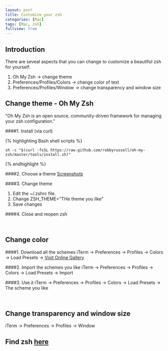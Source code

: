 ```yaml
---
layout: post
title: Customize your zsh
categories: [Mac]
tags: [Mac, zsh]
fullview: true
---
```

## Introduction
There are seveal aspects that you can change to customize a beautiful zsh for yourself.

1. Oh My Zsh -> change theme
2. Preferences/Profiles/Colors -> change color of text
3. Preferences/Profiles/Window -> change transparency and window size


## Change theme - Oh My Zsh
"Oh My Zsh is an open source, community-driven framework for managing your zsh configuration."

####1. Install (via curl)

{% highlighting Bash shell scripts %}

	sh -c "$(curl -fsSL https://raw.github.com/robbyrussell/oh-my-zsh/master/tools/install.sh)"
	
{% endhighlight %}	
	
####2. Choose a theme
[Screenshots](https://github.com/robbyrussell/oh-my-zsh/wiki/themes)	
	
####3. Change theme

1. Edit the ~/.zshrc file.	
2. Change ZSH_THEME="THe theme you like"
3. Save changes
	
####4. Close and reopen zsh

<br/>

## Change color

####1. Download all the schemes
iTerm -> Preferences -> Profiles -> Colors -> Load Presets -> [Visit Online Gallery](http://iterm2colorschemes.com/)

####2. Import the schemes you like
iTerm -> Preferences -> Profiles -> Colors -> Load Presets -> Import

####3. Use it
iTerm -> Preferences -> Profiles -> Colors -> Load Presets -> The scheme you like


<br/>

## Change transparency and window size
iTerm -> Preferences -> Profiles -> Window



## Find zsh [here](http://zsh.sourceforge.net/)
